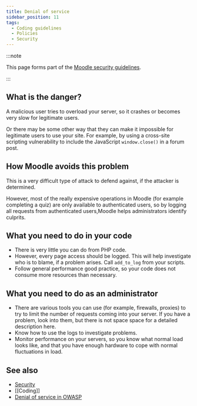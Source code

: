 ```yaml
---
title: Denial of service
sidebar_position: 11
tags:
  - Coding guidelines
  - Policies
  - Security
---
```


:::note

This page forms part of the [Moodle security guidelines](../security).

:::

## What is the danger?

A malicious user tries to overload your server, so it crashes or becomes very slow for legitimate users.

Or there may be some other way that they can make it impossible for legitimate users to use your site. For example, by using a cross-site scripting vulnerability to include the JavaScript `window.close()` in a forum post.

## How Moodle avoids this problem

This is a very difficult type of attack to defend against, if the attacker is determined.

However, most of the really expensive operations in Moodle (for example completing a quiz) are only available to authenticated users, so by logging all requests from authenticated users,Moodle helps administrators identify culprits.

## What you need to do in your code

- There is very little you can do from PHP code.
- However, every page access should be logged. This will help investigate who is to blame, if a problem arises. Call `add_to_log` from your scripts.
- Follow general performance good practice, so your code does not consume more resources than necessary.

## What you need to do as an administrator

- There are various tools you can use (for example, firewalls, proxies) to try to limit the number of requests coming into your server. If you have a problem, look into them, but there is not space space for a detailed description here.
- Know how to use the logs to investigate problems.
- Monitor performance on your servers, so you know what normal load looks like, and that you have enough hardware to cope with normal fluctuations in load.

## See also

- [Security](../security)
- [[Coding]]
- [Denial of service in OWASP](https://owasp.org/www-community/attacks/Denial_of_Service)
